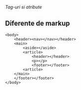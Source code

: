 ###### Tag-uri si atribute
## Diferente de markup

```
<body>
    <header><nav></nav></header>
    <main>
        <aside></aside>
        <article>
            <header></header>
            <p></p>
            <footer></footer>
        <article>
    </main>
    </footer></footer>
</body>
```